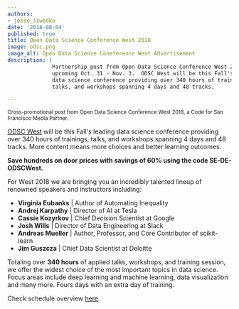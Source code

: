 ```yaml
---
authors:
- jesse_szwedko
date: '2018-08-04'
published: true
title: Open Data Science Conference West 2018
image: odsc.png
image_alt: Open Data Science Coneference West Advertisement
description: |
              Partnership post from Open Data Science Conference West 2018
              upcoming Oct. 31 - Nov. 3.  ODSC West will be this Fall's leading
              data science conference providing over 340 hours of trainings,
              talks, and workshops spanning 4 days and 48 tracks.

---
```


<p class='text-center'>
  <small>Cross-promotional post from Open Data Science Conference West 2018, a Code for San Francisco Media Partner.</small>
</p>

[ODSC West](https://odsc.com/california) will be this Fall's leading data
science conference providing over 340 hours of trainings, talks, and workshops
spanning 4 days and 48 tracks. More content means more choices and better
learning outcomes.

**Save hundreds on door prices with savings of 60% using the code SE-DE-ODSCWest.**

For West 2018 we are bringing you an incredibly talented lineup of renowned
speakers and instructors including:

* **Virginia Eubanks** \| Author of Automating Inequality
* **Andrej Karpathy** \| Director of AI at Tesla
* **Cassie Kozyrkov** \| Chief Decision Scientist at Google
* **Josh Wills** \| Director of Data Engineering at Slack
* **Andreas Mueller** \| Author, Professor, and Core Contributor of scikit-learn
* **Jim Guszcza** \| Chief Data Scientist at Deloitte

Totaling over **340 hours** of applied talks, workshops, and training session, we
offer the widest choice of the most important topics in data science. Focus
areas include deep learning and machine learning, data visualization and many
more. Fours days with an extra day of training.

Check schedule overview [here](https://odsc.com/california/schedule-2018).
